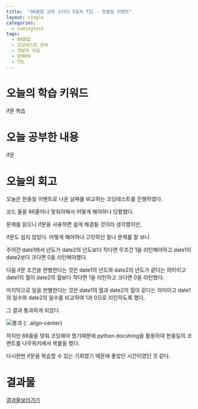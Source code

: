 ```yaml
---
title:  "99클럽 코테 스터디 5일차 TIL - 현충일 이벤트"
layout: single
categories:
  - codingtest
tags:
  - 99클럽
  - 코딩테스트 준비
  - 개발자 취업
  - 항해99
  - TIL
---
```


# 오늘의 학습 키워드 
if문 복습

# 오늘 공부한 내용
if문

# 오늘의 회고
오늘은 현충일 이벤트로 나온 날짜를 비교하는 코딩테스트를 진행하였다.

코드 줄을 66줄이나 맞춰야해서 어떻게 해야하나 당황했다.

문제를 읽으니 if문을 사용하면 쉽게 해결될 것이라 생각했지만,

if문도 쉽지 않았다. 어떻게 해야하나 고민하던 찰나 문제를 잘 보니 

주어진 date1에서 년도가 date2의 년도보다 작다면 무조건 1을 리턴해야하고 date1이 date2보다 크다면 0을 리턴해야했다.

다음 if문 조건을 판별한다는 것은 date1의 년도와 date2의 년도가 같다는 의미이고 date1의 월이 date2의 월보다 작다면 1을 리턴하고 크다면 0을 리턴했다.

마지막으로 일을 판별한다는 것은 date1의 월과 date2의 월이 같다는 의미이고 date1의 일수와 date2의 일수를 비교하여 1과 0으로 리턴하도록 했다.

그 결과 통과하게 되었다.

![통과](https://github.com/kimhyunso/kimhyunso.github.io/assets/87798982/c61a8444-6eb0-4b05-aca2-6d1ae24337ee)
{: .align-center}

하지만 66줄을 맞춰 코딩해야 했기때문에 python docstring을 활용하여 현충일의 코멘트를 나무위키에서 복붙을 했다.

다시한번 if문을 복습할 수 있는 기회였기 때문에 좋았던 시간이였던 것 같다.

# 결과물
[결과물보러가기](https://github.com/kimhyunso/sail-99_withPython/tree/main/%EB%82%A0%EC%A7%9C%EB%B9%84%EA%B5%90%ED%95%98%EA%B8%B0)












